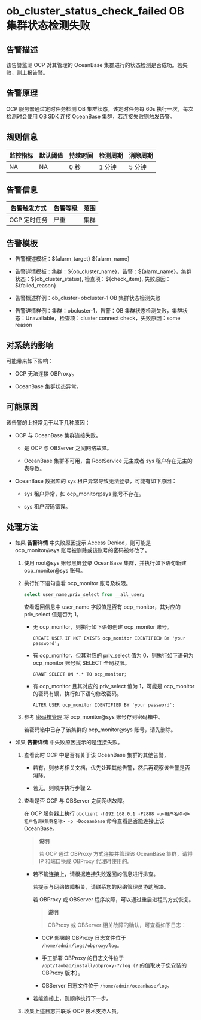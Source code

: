 # ob_cluster_status_check_failed OB 集群状态检测失败

## 告警描述

该告警监测 OCP 对其管理的 OceanBase 集群进行的状态检测是否成功。若失败，则上报告警。

## 告警原理

OCP 服务器通过定时任务检测 OB 集群状态，该定时任务每 60s 执行一次，每次检测时会使用 OB SDK 连接 OceanBase 集群，若连接失败则触发告警。

## 规则信息

| 监控指标 | 默认阈值 | 持续时间 | 检测周期 | 消除周期 |
|------|------|------|------|------|
| NA   | NA   | 0 秒  | 1 分钟 | 5 分钟 |

## 告警信息

|  告警触发方式  | 告警等级 | 范围 |
|----------|------|----|
| OCP 定时任务 | 严重   | 集群 |

## 告警模板

* 告警概述模板：\${alarm_target} ${alarm_name}

* 告警详情模板：集群：\${ob_cluster_name}，告警：\${alarm_name}，集群状态：\${ob_cluster_status}, 检查项：\${check_item}, 失败原因：${failed_reason}

* 告警概述样例：ob_cluster=obcluster-1 OB 集群状态检测失败

* 告警详情样例：集群：obcluster-1，告警：OB 集群状态检测失败，集群状态：Unavailable，检查项：cluster connect check，失败原因：some reason

## 对系统的影响

可能带来如下影响：

* OCP 无法连接 OBProxy。

* OceanBase 集群状态异常。

## 可能原因

该告警的上报常见于以下几种原因：

* OCP 与 OceanBase 集群连接失败。

  * 是 OCP 与 OBServer 之间网络故障。

  * OceanBase 集群不可用，由 RootService 无主或者 sys 租户存在无主的表导致。

* OceanBase 数据库的 sys 租户异常导致无法登录，可能有如下原因：

  * sys 租户异常，如 ocp_monitor@sys 账号不存在。

  * sys 租户密码错误。

## 处理方法

* 如果 **告警详情** 中失败原因提示 Access Denied，则可能是 ocp_monitor@sys 账号被删除或该账号的密码被修改了。

  1. 使用 root@sys 账号黑屏登录 OceanBase 集群，并执行如下语句新建 ocp_monitor@sys 账号。

  2. 执行如下语句查看 ocp_monitor 账号及权限。

     ```sql
     select user_name,priv_select from __all_user; 
     ```

     查看返回信息中 user_name 字段值是否有 ocp_monitor，其对应的 priv_select 值是否为 1。
     * 无 ocp_monitor，则执行如下语句创建 ocp_monitor 账号。

       `CREATE USER IF NOT EXISTS ocp_monitor IDENTIFIED BY 'your password';`

     * 有 ocp_monitor，但其对应的 priv_select 值为 0，则执行如下语句为 ocp_monitor 账号赋 SELECT 全局权限。

       `GRANT SELECT ON *.* TO ocp_monitor;`

     * 有 ocp_monitor 且其对应的 priv_select 值为 1，可能是 ocp_monitor 的密码有误，执行如下语句修改密码。

       `ALTER USER ocp_monitor IDENTIFIED BY 'your password';`

  3. 参考 [密码箱管理](../../4.user-guide-2/3.features/10.user-center/4.password-box.md) 将 ocp_monitor@sys 账号存到密码箱中。

     若密码箱中已存了该集群的 ocp_monitor@sys 账号，请先删除。

<!-- -->

* 如果 **告警详情** 中失败原因提示的是连接失败。

  1. 查看此时 OCP 中是否有关于该 OceanBase 集群的其他告警，

     * 若有，则参考相关文档，优先处理其他告警，然后再观察该告警是否消除。

     * 若无，则顺序执行步骤 2.

  2. 查看是否 OCP 与 OBServer 之间网络故障。

     在 OCP 服务器上执行 `obclient -h192.168.0.1 -P2888 -u<用户名称>@<租户名词#集群名称> -p -Doceanbase` 命令查看是否能连接上该 OceanBase。

     > **说明**
     >
     > 若 OCP 通过 OBProxy 方式连接并管理该 OceanBase 集群，请将 IP 和端口换成 OBProxy 代理时使用的。

     * 若不能连接上，请根据连接失败返回的信息进行排查。

       若提示与网络故障相关，请联系您的网络管理员协助解决。

       若 OBProxy 或 OBServer 程序故障，可以通过重启进程的方式恢复。

       > **说明**
       >
       > OBProxy 或 OBServer 相关故障的确认，可查看如下日志：
       * OCP 部署的 OBProxy 日志文件位于 `/home/admin/logs/obproxy/log`。

       * 手工部署 OBProxy 的日志文件位于 `/opt/taobao/install/obproxy-?/log`（`?` 的值取决于您安装的 OBProxy 版本）。

       * OBServer 日志文件位于 `/home/admin/oceanbase/log`。

     * 若能连接上，则顺序执行下一步。

  3. 收集上述日志并联系 OCP 技术支持人员。

